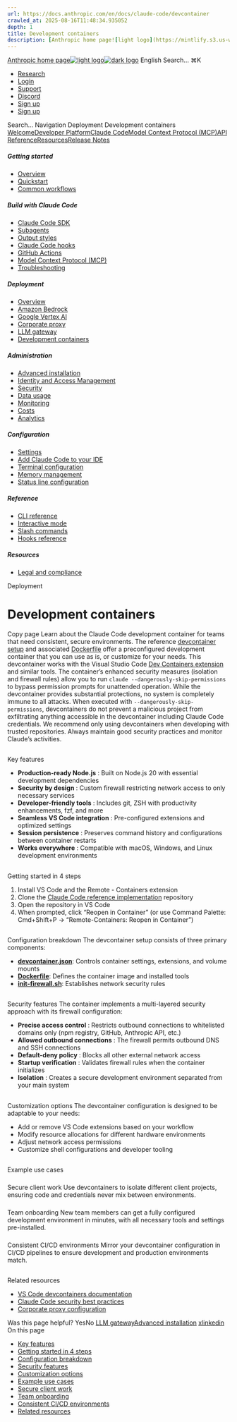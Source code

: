 ```yaml
---
url: https://docs.anthropic.com/en/docs/claude-code/devcontainer
crawled_at: 2025-08-16T11:48:34.935052
depth: 1
title: Development containers
description: [Anthropic home page![light logo](https://mintlify.s3.us-west-1.amazonaws.com/anthropic/logo/light.svg)![dark logo](https://mintlify.s3.us-west-1.amazonaws.com/anthropic/logo/dark.svg)](https://docs.a...
---
```


[Anthropic home page![light logo](https://mintlify.s3.us-west-1.amazonaws.com/anthropic/logo/light.svg)![dark logo](https://mintlify.s3.us-west-1.amazonaws.com/anthropic/logo/dark.svg)](https://docs.anthropic.com/)
English
Search...
⌘K
  * [Research](https://www.anthropic.com/research)
  * [Login](https://console.anthropic.com/login)
  * [Support](https://support.anthropic.com/)
  * [Discord](https://www.anthropic.com/discord)
  * [Sign up](https://console.anthropic.com/login)
  * [Sign up](https://console.anthropic.com/login)


Search...
Navigation
Deployment
Development containers
[Welcome](https://docs.anthropic.com/en/home)[Developer Platform](https://docs.anthropic.com/en/docs/intro)[Claude Code](https://docs.anthropic.com/en/docs/claude-code/overview)[Model Context Protocol (MCP)](https://docs.anthropic.com/en/docs/mcp)[API Reference](https://docs.anthropic.com/en/api/messages)[Resources](https://docs.anthropic.com/en/resources/overview)[Release Notes](https://docs.anthropic.com/en/release-notes/overview)
##### Getting started
  * [Overview](https://docs.anthropic.com/en/docs/claude-code/overview)
  * [Quickstart](https://docs.anthropic.com/en/docs/claude-code/quickstart)
  * [Common workflows](https://docs.anthropic.com/en/docs/claude-code/common-workflows)


##### Build with Claude Code
  * [Claude Code SDK](https://docs.anthropic.com/en/docs/claude-code/sdk)
  * [Subagents](https://docs.anthropic.com/en/docs/claude-code/sub-agents)
  * [Output styles](https://docs.anthropic.com/en/docs/claude-code/output-styles)
  * [Claude Code hooks](https://docs.anthropic.com/en/docs/claude-code/hooks-guide)
  * [GitHub Actions](https://docs.anthropic.com/en/docs/claude-code/github-actions)
  * [Model Context Protocol (MCP)](https://docs.anthropic.com/en/docs/claude-code/mcp)
  * [Troubleshooting](https://docs.anthropic.com/en/docs/claude-code/troubleshooting)


##### Deployment
  * [Overview](https://docs.anthropic.com/en/docs/claude-code/third-party-integrations)
  * [Amazon Bedrock](https://docs.anthropic.com/en/docs/claude-code/amazon-bedrock)
  * [Google Vertex AI](https://docs.anthropic.com/en/docs/claude-code/google-vertex-ai)
  * [Corporate proxy](https://docs.anthropic.com/en/docs/claude-code/corporate-proxy)
  * [LLM gateway](https://docs.anthropic.com/en/docs/claude-code/llm-gateway)
  * [Development containers](https://docs.anthropic.com/en/docs/claude-code/devcontainer)


##### Administration
  * [Advanced installation](https://docs.anthropic.com/en/docs/claude-code/setup)
  * [Identity and Access Management](https://docs.anthropic.com/en/docs/claude-code/iam)
  * [Security](https://docs.anthropic.com/en/docs/claude-code/security)
  * [Data usage](https://docs.anthropic.com/en/docs/claude-code/data-usage)
  * [Monitoring](https://docs.anthropic.com/en/docs/claude-code/monitoring-usage)
  * [Costs](https://docs.anthropic.com/en/docs/claude-code/costs)
  * [Analytics](https://docs.anthropic.com/en/docs/claude-code/analytics)


##### Configuration
  * [Settings](https://docs.anthropic.com/en/docs/claude-code/settings)
  * [Add Claude Code to your IDE](https://docs.anthropic.com/en/docs/claude-code/ide-integrations)
  * [Terminal configuration](https://docs.anthropic.com/en/docs/claude-code/terminal-config)
  * [Memory management](https://docs.anthropic.com/en/docs/claude-code/memory)
  * [Status line configuration](https://docs.anthropic.com/en/docs/claude-code/statusline)


##### Reference
  * [CLI reference](https://docs.anthropic.com/en/docs/claude-code/cli-reference)
  * [Interactive mode](https://docs.anthropic.com/en/docs/claude-code/interactive-mode)
  * [Slash commands](https://docs.anthropic.com/en/docs/claude-code/slash-commands)
  * [Hooks reference](https://docs.anthropic.com/en/docs/claude-code/hooks)


##### Resources
  * [Legal and compliance](https://docs.anthropic.com/en/docs/claude-code/legal-and-compliance)


Deployment
# Development containers
Copy page
Learn about the Claude Code development container for teams that need consistent, secure environments.
The reference [devcontainer setup](https://github.com/anthropics/claude-code/tree/main/.devcontainer) and associated [Dockerfile](https://github.com/anthropics/claude-code/blob/main/.devcontainer/Dockerfile) offer a preconfigured development container that you can use as is, or customize for your needs. This devcontainer works with the Visual Studio Code [Dev Containers extension](https://code.visualstudio.com/docs/devcontainers/containers) and similar tools.
The container’s enhanced security measures (isolation and firewall rules) allow you to run `claude --dangerously-skip-permissions` to bypass permission prompts for unattended operation.
While the devcontainer provides substantial protections, no system is completely immune to all attacks. When executed with `--dangerously-skip-permissions`, devcontainers do not prevent a malicious project from exfiltrating anything accessible in the devcontainer including Claude Code credentials. We recommend only using devcontainers when developing with trusted repositories. Always maintain good security practices and monitor Claude’s activities.
## 
[​](https://docs.anthropic.com/en/docs/claude-code/devcontainer#key-features)
Key features
  * **Production-ready Node.js** : Built on Node.js 20 with essential development dependencies
  * **Security by design** : Custom firewall restricting network access to only necessary services
  * **Developer-friendly tools** : Includes git, ZSH with productivity enhancements, fzf, and more
  * **Seamless VS Code integration** : Pre-configured extensions and optimized settings
  * **Session persistence** : Preserves command history and configurations between container restarts
  * **Works everywhere** : Compatible with macOS, Windows, and Linux development environments


## 
[​](https://docs.anthropic.com/en/docs/claude-code/devcontainer#getting-started-in-4-steps)
Getting started in 4 steps
  1. Install VS Code and the Remote - Containers extension
  2. Clone the [Claude Code reference implementation](https://github.com/anthropics/claude-code/tree/main/.devcontainer) repository
  3. Open the repository in VS Code
  4. When prompted, click “Reopen in Container” (or use Command Palette: Cmd+Shift+P → “Remote-Containers: Reopen in Container”)


## 
[​](https://docs.anthropic.com/en/docs/claude-code/devcontainer#configuration-breakdown)
Configuration breakdown
The devcontainer setup consists of three primary components:
  * [**devcontainer.json**](https://github.com/anthropics/claude-code/blob/main/.devcontainer/devcontainer.json): Controls container settings, extensions, and volume mounts
  * [**Dockerfile**](https://github.com/anthropics/claude-code/blob/main/.devcontainer/Dockerfile): Defines the container image and installed tools
  * [**init-firewall.sh**](https://github.com/anthropics/claude-code/blob/main/.devcontainer/init-firewall.sh): Establishes network security rules


## 
[​](https://docs.anthropic.com/en/docs/claude-code/devcontainer#security-features)
Security features
The container implements a multi-layered security approach with its firewall configuration:
  * **Precise access control** : Restricts outbound connections to whitelisted domains only (npm registry, GitHub, Anthropic API, etc.)
  * **Allowed outbound connections** : The firewall permits outbound DNS and SSH connections
  * **Default-deny policy** : Blocks all other external network access
  * **Startup verification** : Validates firewall rules when the container initializes
  * **Isolation** : Creates a secure development environment separated from your main system


## 
[​](https://docs.anthropic.com/en/docs/claude-code/devcontainer#customization-options)
Customization options
The devcontainer configuration is designed to be adaptable to your needs:
  * Add or remove VS Code extensions based on your workflow
  * Modify resource allocations for different hardware environments
  * Adjust network access permissions
  * Customize shell configurations and developer tooling


## 
[​](https://docs.anthropic.com/en/docs/claude-code/devcontainer#example-use-cases)
Example use cases
### 
[​](https://docs.anthropic.com/en/docs/claude-code/devcontainer#secure-client-work)
Secure client work
Use devcontainers to isolate different client projects, ensuring code and credentials never mix between environments.
### 
[​](https://docs.anthropic.com/en/docs/claude-code/devcontainer#team-onboarding)
Team onboarding
New team members can get a fully configured development environment in minutes, with all necessary tools and settings pre-installed.
### 
[​](https://docs.anthropic.com/en/docs/claude-code/devcontainer#consistent-ci%2Fcd-environments)
Consistent CI/CD environments
Mirror your devcontainer configuration in CI/CD pipelines to ensure development and production environments match.
## 
[​](https://docs.anthropic.com/en/docs/claude-code/devcontainer#related-resources)
Related resources
  * [VS Code devcontainers documentation](https://code.visualstudio.com/docs/devcontainers/containers)
  * [Claude Code security best practices](https://docs.anthropic.com/en/docs/claude-code/security)
  * [Corporate proxy configuration](https://docs.anthropic.com/en/docs/claude-code/corporate-proxy)


Was this page helpful?
YesNo
[LLM gateway](https://docs.anthropic.com/en/docs/claude-code/llm-gateway)[Advanced installation](https://docs.anthropic.com/en/docs/claude-code/setup)
[x](https://x.com/AnthropicAI)[linkedin](https://www.linkedin.com/company/anthropicresearch)
On this page
  * [Key features](https://docs.anthropic.com/en/docs/claude-code/devcontainer#key-features)
  * [Getting started in 4 steps](https://docs.anthropic.com/en/docs/claude-code/devcontainer#getting-started-in-4-steps)
  * [Configuration breakdown](https://docs.anthropic.com/en/docs/claude-code/devcontainer#configuration-breakdown)
  * [Security features](https://docs.anthropic.com/en/docs/claude-code/devcontainer#security-features)
  * [Customization options](https://docs.anthropic.com/en/docs/claude-code/devcontainer#customization-options)
  * [Example use cases](https://docs.anthropic.com/en/docs/claude-code/devcontainer#example-use-cases)
  * [Secure client work](https://docs.anthropic.com/en/docs/claude-code/devcontainer#secure-client-work)
  * [Team onboarding](https://docs.anthropic.com/en/docs/claude-code/devcontainer#team-onboarding)
  * [Consistent CI/CD environments](https://docs.anthropic.com/en/docs/claude-code/devcontainer#consistent-ci%2Fcd-environments)
  * [Related resources](https://docs.anthropic.com/en/docs/claude-code/devcontainer#related-resources)


